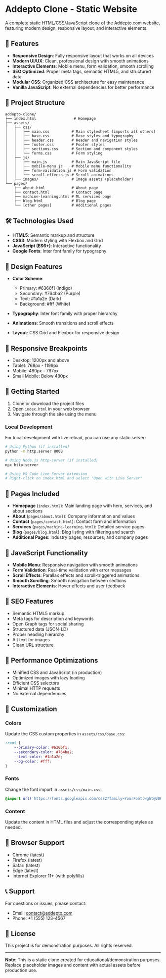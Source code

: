 # Addepto Clone - Static Website

A complete static HTML/CSS/JavaScript clone of the Addepto.com website, featuring modern design, responsive layout, and interactive elements.

## 🚀 Features

- **Responsive Design**: Fully responsive layout that works on all devices
- **Modern UI/UX**: Clean, professional design with smooth animations
- **Interactive Elements**: Mobile menu, form validation, smooth scrolling
- **SEO Optimized**: Proper meta tags, semantic HTML5, and structured data
- **Modular CSS**: Organized CSS architecture for easy maintenance
- **Vanilla JavaScript**: No external dependencies for better performance

## 📁 Project Structure

```
addepto-clone/
├── index.html                 # Homepage
├── assets/
│   ├── css/
│   │   ├── main.css          # Main stylesheet (imports all others)
│   │   ├── base.css          # Base styles and typography
│   │   ├── header.css        # Header and navigation styles
│   │   ├── footer.css        # Footer styles
│   │   ├── sections.css      # Section and component styles
│   │   └── forms.css         # Form styling
│   ├── js/
│   │   ├── main.js           # Main JavaScript file
│   │   ├── mobile-menu.js    # Mobile menu functionality
│   │   ├── form-validation.js # Form validation
│   │   └── scroll-effects.js # Scroll animations
│   └── images/               # Image assets (placeholder)
└── pages/
    ├── about.html            # About page
    ├── contact.html          # Contact page
    ├── machine-learning.html # ML services page
    ├── blog.html             # Blog page
    └── [other pages]         # Additional pages
```

## 🛠️ Technologies Used

- **HTML5**: Semantic markup and structure
- **CSS3**: Modern styling with Flexbox and Grid
- **JavaScript (ES6+)**: Interactive functionality
- **Google Fonts**: Inter font family for typography

## 🎨 Design Features

- **Color Scheme**: 
  - Primary: #6366f1 (Indigo)
  - Secondary: #764ba2 (Purple)
  - Text: #1a1a2e (Dark)
  - Background: #fff (White)

- **Typography**: Inter font family with proper hierarchy
- **Animations**: Smooth transitions and scroll effects
- **Layout**: CSS Grid and Flexbox for responsive design

## 📱 Responsive Breakpoints

- Desktop: 1200px and above
- Tablet: 768px - 1199px
- Mobile: 480px - 767px
- Small Mobile: Below 480px

## 🚀 Getting Started

1. Clone or download the project files
2. Open `index.html` in your web browser
3. Navigate through the site using the menu

### Local Development

For local development with live reload, you can use any static server:

```bash
# Using Python (if installed)
python -m http.server 8000

# Using Node.js http-server (if installed)
npx http-server

# Using VS Code Live Server extension
# Right-click on index.html and select "Open with Live Server"
```

## 📄 Pages Included

- **Homepage** (`index.html`): Main landing page with hero, services, and about sections
- **About** (`pages/about.html`): Company information and values
- **Contact** (`pages/contact.html`): Contact form and information
- **Services** (`pages/machine-learning.html`): Detailed service pages
- **Blog** (`pages/blog.html`): Blog listing with filtering and search
- **Additional Pages**: Industry pages, resources, and company pages

## 🔧 JavaScript Functionality

- **Mobile Menu**: Responsive navigation with smooth animations
- **Form Validation**: Real-time validation with error messages
- **Scroll Effects**: Parallax effects and scroll-triggered animations
- **Smooth Scrolling**: Smooth navigation between sections
- **Interactive Elements**: Hover effects and user feedback

## 🎯 SEO Features

- Semantic HTML5 markup
- Meta tags for description and keywords
- Open Graph tags for social sharing
- Structured data (JSON-LD)
- Proper heading hierarchy
- Alt text for images
- Clean URL structure

## 🌟 Performance Optimizations

- Minified CSS and JavaScript (in production)
- Optimized images with lazy loading
- Efficient CSS selectors
- Minimal HTTP requests
- No external dependencies

## 🔧 Customization

### Colors
Update the CSS custom properties in `assets/css/base.css`:

```css
:root {
    --primary-color: #6366f1;
    --secondary-color: #764ba2;
    --text-color: #1a1a2e;
    --bg-color: #fff;
}
```

### Fonts
Change the font import in `assets/css/main.css`:

```css
@import url('https://fonts.googleapis.com/css2?family=YourFont:wght@300;400;500;600;700&display=swap');
```

### Content
Update the content in HTML files and adjust the corresponding styles as needed.

## 📝 Browser Support

- Chrome (latest)
- Firefox (latest)
- Safari (latest)
- Edge (latest)
- Internet Explorer 11+ (with polyfills)

## 📞 Support

For questions or issues, please contact:
- Email: contact@addepto.com
- Phone: +1 (555) 123-4567

## 📄 License

This project is for demonstration purposes. All rights reserved.

---

**Note**: This is a static clone created for educational/demonstration purposes. Replace placeholder images and content with actual assets before production use.
